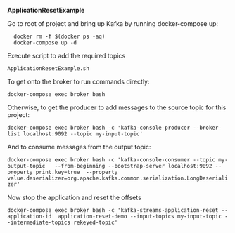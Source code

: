 **ApplicationResetExample**

Go to root of project and bring up Kafka by running docker-compose up:

```
  docker rm -f $(docker ps -aq)
  docker-compose up -d
 ```

Execute script to add the required topics

`ApplicationResetExample.sh`

To get onto the broker to run commands directly:

`docker-compose exec broker bash`

Otherwise, to get the producer to add messages to the source topic for this project:

`docker-compose exec broker bash -c 'kafka-console-producer --broker-list localhost:9092 --topic my-input-topic'`

And to consume messages from the output topic:

`docker-compose exec broker bash -c 'kafka-console-consumer --topic my-output-topic  
--from-beginning --bootstrap-server localhost:9092 --property print.key=true 
--property value.deserializer=org.apache.kafka.common.serialization.LongDeserializer'`

Now stop the application and reset the offsets

`docker-compose exec broker bash -c 'kafka-streams-application-reset --application-id 
application-reset-demo --input-topics my-input-topic --intermediate-topics rekeyed-topic'`

